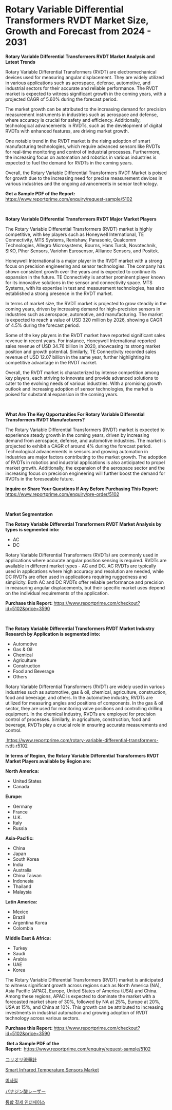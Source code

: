 <p><h1>Rotary Variable Differential Transformers RVDT Market Size, Growth and Forecast from 2024 - 2031</h1></p><p><strong>Rotary Variable Differential Transformers RVDT Market Analysis and Latest Trends</strong></p>
<p><p>Rotary Variable Differential Transformers (RVDT) are electromechanical devices used for measuring angular displacement. They are widely utilized in various applications such as aerospace, defense, automotive, and industrial sectors for their accurate and reliable performance. The RVDT market is expected to witness significant growth in the coming years, with a projected CAGR of 5.60% during the forecast period.</p><p>The market growth can be attributed to the increasing demand for precision measurement instruments in industries such as aerospace and defense, where accuracy is crucial for safety and efficiency. Additionally, technological advancements in RVDTs, such as the development of digital RVDTs with enhanced features, are driving market growth.</p><p>One notable trend in the RVDT market is the rising adoption of smart manufacturing technologies, which require advanced sensors like RVDTs for real-time monitoring and control of industrial processes. Furthermore, the increasing focus on automation and robotics in various industries is expected to fuel the demand for RVDTs in the coming years.</p><p>Overall, the Rotary Variable Differential Transformers RVDT Market is poised for growth due to the increasing need for precise measurement devices in various industries and the ongoing advancements in sensor technology.</p></p>
<p><strong>Get a Sample PDF of the Report:&nbsp;</strong> <a href="https://www.reportprime.com/enquiry/request-sample/5102">https://www.reportprime.com/enquiry/request-sample/5102</a></p>
<p>&nbsp;</p>
<p><strong>Rotary Variable Differential Transformers RVDT Major Market Players</strong></p>
<p><p>The Rotary Variable Differential Transformers (RVDT) market is highly competitive, with key players such as Honeywell International, TE Connectivity, MTS Systems, Renishaw, Panasonic, Qualcomm Technologies, Allegro Microsystems, Bourns, Hans Turck, Novotechnik, SIKO, Piher Sensors, Variohm Eurosensor, Alliance Sensors, and Positek.</p><p>Honeywell International is a major player in the RVDT market with a strong focus on precision engineering and sensor technologies. The company has shown consistent growth over the years and is expected to continue its expansion in the future. TE Connectivity is another prominent player known for its innovative solutions in the sensor and connectivity space. MTS Systems, with its expertise in test and measurement technologies, has also established a strong presence in the RVDT market.</p><p>In terms of market size, the RVDT market is projected to grow steadily in the coming years, driven by increasing demand for high-precision sensors in industries such as aerospace, automotive, and manufacturing. The market is expected to reach a value of USD 320 million by 2026, showing a CAGR of 4.5% during the forecast period.</p><p>Some of the key players in the RVDT market have reported significant sales revenue in recent years. For instance, Honeywell International reported sales revenue of USD 34.76 billion in 2020, showcasing its strong market position and growth potential. Similarly, TE Connectivity recorded sales revenue of USD 12.07 billion in the same year, further highlighting its competitive advantage in the RVDT market.</p><p>Overall, the RVDT market is characterized by intense competition among key players, each striving to innovate and provide advanced solutions to cater to the evolving needs of various industries. With a promising growth outlook and increasing adoption of sensor technologies, the market is poised for substantial expansion in the coming years.</p></p>
<p>&nbsp;</p>
<p><strong>What Are The Key Opportunities For Rotary Variable Differential Transformers RVDT Manufacturers?</strong></p>
<p><p>The Rotary Variable Differential Transformers (RVDT) market is expected to experience steady growth in the coming years, driven by increasing demand from aerospace, defense, and automotive industries. The market is projected to exhibit a CAGR of around 4% during the forecast period. Technological advancements in sensors and growing automation in industries are major factors contributing to the market growth. The adoption of RVDTs in robotics and industrial applications is also anticipated to propel market growth. Additionally, the expansion of the aerospace sector and the increasing focus on precision engineering will further boost the demand for RVDTs in the foreseeable future.</p></p>
<p><strong>Inquire or Share Your Questions If Any Before Purchasing This Report:</strong> <a href="https://www.reportprime.com/enquiry/pre-order/5102">https://www.reportprime.com/enquiry/pre-order/5102</a></p>
<p>&nbsp;</p>
<p><strong>Market Segmentation</strong></p>
<p><strong>The Rotary Variable Differential Transformers RVDT Market Analysis by types is segmented into:</strong></p>
<p><ul><li>AC</li><li>DC</li></ul></p>
<p><p>Rotary Variable Differential Transformers (RVDTs) are commonly used in applications where accurate angular position sensing is required. RVDTs are available in different market types - AC and DC. AC RVDTs are typically used in applications where high accuracy and resolution are needed, while DC RVDTs are often used in applications requiring ruggedness and simplicity. Both AC and DC RVDTs offer reliable performance and precision in measuring angular displacements, but their specific market uses depend on the individual requirements of the application.</p></p>
<p><strong>Purchase this Report:&nbsp;</strong><a href="https://www.reportprime.com/checkout?id=5102&price=3590">https://www.reportprime.com/checkout?id=5102&price=3590</a></p>
<p>&nbsp;</p>
<p><strong>The Rotary Variable Differential Transformers RVDT Market Industry Research by Application is segmented into:</strong></p>
<p><ul><li>Automotive</li><li>Gas & Oil</li><li>Chemical</li><li>Agriculture</li><li>Construction</li><li>Food and Beverage</li><li>Others</li></ul></p>
<p><p>Rotary Variable Differential Transformers (RVDT) are widely used in various industries such as automotive, gas & oil, chemical, agriculture, construction, food and beverage, and others. In the automotive industry, RVDTs are utilized for measuring angles and positions of components. In the gas & oil sector, they are used for monitoring valve positions and controlling drilling equipment. In the chemical industry, RVDTs are employed for precision control of processes. Similarly, in agriculture, construction, food and beverage, RVDTs play a crucial role in ensuring accurate measurements and control.</p></p>
<p><a href="https://www.reportprime.com/rotary-variable-differential-transformers-rvdt-r5102">&nbsp;https://www.reportprime.com/rotary-variable-differential-transformers-rvdt-r5102</a></p>
<p><strong>In terms of Region, the Rotary Variable Differential Transformers RVDT Market Players available by Region are:</strong></p>
<p>
    <p> <strong> North America: </strong>
        <ul>
            <li>United States</li>
            <li>Canada</li>
        </ul>
        </p> 
    <p> <strong> Europe: </strong>
        <ul>
            <li>Germany</li>
            <li>France</li>
            <li>U.K.</li>
            <li>Italy</li>
            <li>Russia</li>
        </ul>
        </p> 
    <p> <strong> Asia-Pacific: </strong>
        <ul>
            <li>China</li>
            <li>Japan</li>
            <li>South Korea</li>
            <li>India</li>
            <li>Australia</li>
            <li>China Taiwan</li>
            <li>Indonesia</li>
            <li>Thailand</li>
            <li>Malaysia</li>
        </ul>
        </p> 
    <p> <strong> Latin America: </strong>
        <ul>
            <li>Mexico</li>
            <li>Brazil</li>
            <li>Argentina Korea</li>
            <li>Colombia</li>
        </ul>
        </p> 
    <p> <strong> Middle East & Africa: </strong>
        <ul>
            <li>Turkey</li>
            <li>Saudi</li>
            <li>Arabia</li>
            <li>UAE</li>
            <li>Korea</li>
        </ul>
    </p>
    </p>
<p><p>The Rotary Variable Differential Transformers (RVDT) market is anticipated to witness significant growth across regions such as North America (NA), Asia Pacific (APAC), Europe, United States of America (USA) and China. Among these regions, APAC is expected to dominate the market with a forecasted market share of 30%, followed by NA at 25%, Europe at 20%, USA at 15%, and China at 10%. This growth can be attributed to increasing investments in industrial automation and growing adoption of RVDT technology across various sectors.</p></p>
<p><strong>Purchase this Report: </strong><a href="https://www.reportprime.com/checkout?id=5102&price=3590">https://www.reportprime.com/checkout?id=5102&price=3590</a></p>
<p>&nbsp;<strong>Get a Sample PDF of the Report:&nbsp;&nbsp;</strong><a href="https://www.reportprime.com/enquiry/request-sample/5102">https://www.reportprime.com/enquiry/request-sample/5102</a></p>
<p><strong></strong></p>
<p><p><a href="https://medium.com/@byroalenzuela76845/%E3%82%B3%E3%83%AA%E3%82%AA%E3%83%AA%E3%82%B9%E3%83%95%E3%83%AD%E3%83%BC%E3%83%A1%E3%83%BC%E3%82%BF%E3%83%BC%E5%B8%82%E5%A0%B4-%E5%B8%82%E5%A0%B4%E3%82%B7%E3%82%A7%E3%82%A2-%E5%B8%82%E5%A0%B4%E5%8B%95%E5%90%91-%E3%81%8A%E3%82%88%E3%81%B3%E5%B0%86%E6%9D%A5%E3%81%AE%E6%88%90%E9%95%B7%E3%82%92%E6%8E%A2%E3%82%8B-03376f2fe9cf">コリオリ流量計</a></p><p><a href="https://github.com/yemakinde/Market-Research-Report-List-2/blob/main/smart-infrared-temperature-sensors-market.md">Smart Infrared Temperature Sensors Market</a></p><p><a href="https://github.com/RickyMetzDVM/Market-Research-Report-List-1/blob/main/730478470453.md">미사일</a></p><p><a href="https://github.com/MacyOrn/Market-Research-Report-List-1/blob/main/150552273919.md">バナジン酸レーザー</a></p><p><a href="https://github.com/TitusBoyer1/Market-Research-Report-List-1/blob/main/743465970452.md">통합 결제 인터페이스</a></p></p>